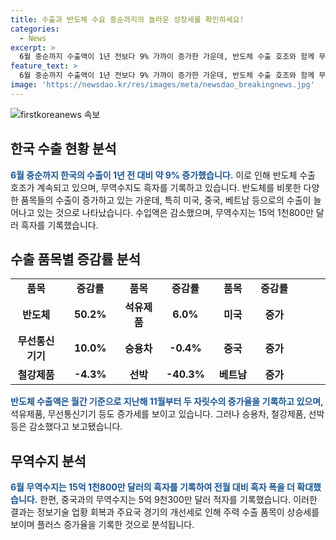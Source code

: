 ```yaml
---
title: 수출과 반도체 수요 중순까지의 놀라운 성장세를 확인하세요!
categories:
  - News
excerpt: >
  6월 중순까지 수출액이 1년 전보다 9% 가까이 증가한 가운데, 반도체 수출 호조와 함께 무역수지가 흑자를 기록했다. 반도체 수출액은 월간 기준으로 지난해 10월부터 8개월 연속 증가세를 이어가며, 미국, 중국, 베트남 등으로의 수출이 증가했다. 반면에 승용차, 철강제품, 선박 등은 감소했다. 무역수지는 15억 1천800만 달러의 흑자를 기록하며, 반도체와 주요 품목의 상승세로 인해 플러스 증가율을 달성한 것으로 보인다. 
feature_text: >
  6월 중순까지 수출액이 1년 전보다 9% 가까이 증가한 가운데, 반도체 수출 호조와 함께 무역수지가 흑자를 기록했다. 반도체 수출액은 월간 기준으로 지난해 10월부터 8개월 연속 증가세를 이어가며, 미국, 중국, 베트남 등으로의 수출이 증가했다. 반면에 승용차, 철강제품, 선박 등은 감소했다. 무역수지는 15억 1천800만 달러의 흑자를 기록하며, 반도체와 주요 품목의 상승세로 인해 플러스 증가율을 달성한 것으로 보인다. 
image: 'https://newsdao.kr/res/images/meta/newsdao_breakingnews.jpg'
---
```


<p><img src="https://newsdao.kr/res/images/meta/newsdao_breakingnews.jpg" alt="firstkoreanews 속보" /></p>

<h2 data-ke-size="size26">한국 수출 현황 분석</h2>

<p data-ke-size="size16"><b><span style="color: #1a5490;">6월 중순까지 한국의 수출이 1년 전 대비 약 9% 증가했습니다.</span></b> 이로 인해 반도체 수출 호조가 계속되고 있으며, 무역수지도 흑자를 기록하고 있습니다. 반도체를 비롯한 다양한 품목들의 수출이 증가하고 있는 가운데, 특히 미국, 중국, 베트남 등으로의 수출이 늘어나고 있는 것으로 나타났습니다. 수입액은 감소했으며, 무역수지는 15억 1천800만 달러 흑자를 기록했습니다.</p>

<h2 data-ke-size="size26">수출 품목별 증감률 분석</h2>

<table>
   <colgroup><col width="143">
   <col width="119">
   <col width="103">
   <col width="95">
   <col width="108">
   <col width="109">
   <col width="106">
</colgroup>
<tbody>
<tr>
<td style="text-align: center; height: 17px;"><b>품목</b></td>
<td style="text-align: center; height: 17px;"><b>증감률</b></td>
<td style="text-align: center; height: 17px;"><b>품목</b></td>
<td style="text-align: center; height: 17px;"><b>증감률</b></td>
<td style="text-align: center; height: 17px;"><b>품목</b></td>
<td style="text-align: center; height: 17px;"><b>증감률</b></td>
</tr>
<tr>
<td style="text-align: center; height: 17px;"><b>반도체</b></td>
<td style="text-align: center; height: 17px;"><b>50.2%</b></td>
<td style="text-align: center; height: 17px;"><b>석유제품</b></td>
<td style="text-align: center; height: 17px;"><b>6.0%</b></td>
<td style="text-align: center; height: 17px;"><b>미국</b></td>
<td style="text-align: center; height: 17px;"><b>증가</b></td>
</tr>
<tr>
<td style="text-align: center; height: 17px;"><b>무선통신기기</b></td>
<td style="text-align: center; height: 17px;"><b>10.0%</b></td>
<td style="text-align: center; height: 17px;"><b>승용차</b></td>
<td style="text-align: center; height: 17px;"><b>-0.4%</b></td>
<td style="text-align: center; height: 17px;"><b>중국</b></td>
<td style="text-align: center; height: 17px;"><b>증가</b></td>
</tr>
<tr>
<td style="text-align: center; height: 17px;"><b>철강제품</b></td>
<td style="text-align: center; height: 17px;"><b>-4.3%</b></td>
<td style="text-align: center; height: 17px;"><b>선박</b></td>
<td style="text-align: center; height: 17px;"><b>-40.3%</b></td>
<td style="text-align: center; height: 17px;"><b>베트남</b></td>
<td style="text-align: center; height: 17px;"><b>증가</b></td>
</tr>
</tbody>
</table>

<p data-ke-size="size16"><b><span style="color: #1a5490;">반도체 수출액은 월간 기준으로 지난해 11월부터 두 자릿수의 증가율을 기록하고 있으며,</span></b> 석유제품, 무선통신기기 등도 증가세를 보이고 있습니다. 그러나 승용차, 철강제품, 선박 등은 감소했다고 보고됐습니다.</p>

<h2 data-ke-size="size26">무역수지 분석</h2>

<p data-ke-size="size16"><b><span style="color: #1a5490;">6월 무역수지는 15억 1천800만 달러의 흑자를 기록하여 전월 대비 흑자 폭을 더 확대했습니다.</span></b> 한편, 중국과의 무역수지는 5억 9천300만 달러 적자를 기록했습니다. 이러한 결과는 정보기술 업황 회복과 주요국 경기의 개선세로 인해 주력 수출 품목이 상승세를 보이며 플러스 증가율을 기록한 것으로 분석됩니다.</p>


